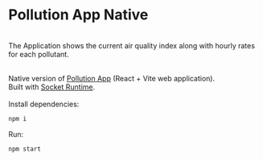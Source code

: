 # Pollution App Native
<br>
The Application shows the current air quality index along with hourly rates for each pollutant.
<br>
<br>

Native version of [Pollution App](https://github.com/HelloXiuXiu/pollution-app) (React + Vite web application). <br> Built with [Socket Runtime](https://github.com/socketsupply/socket).
<br>
<br>
Install dependencies: 
<br>

```sh
npm i
```
Run:
```sh
npm start
```